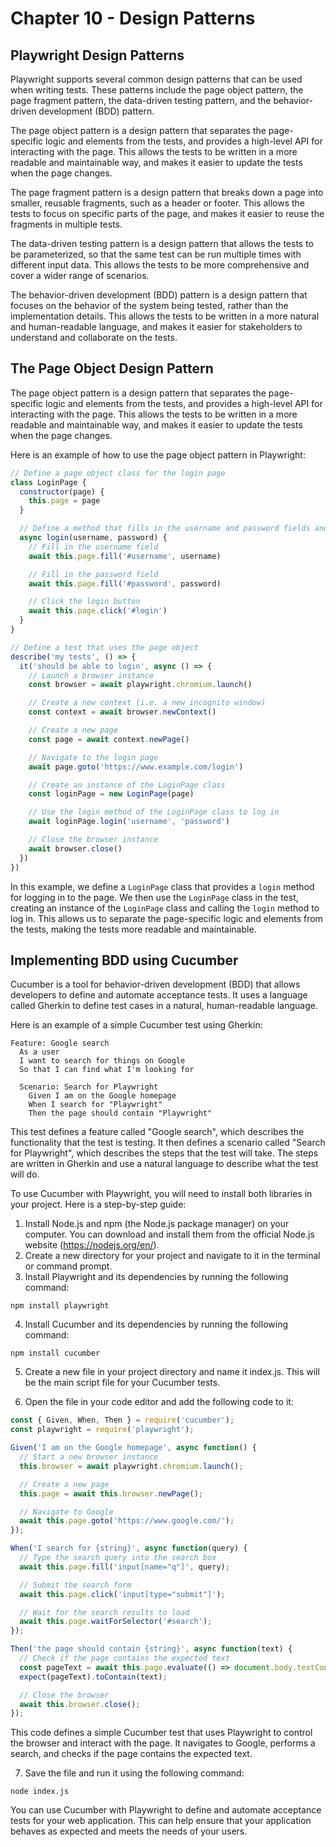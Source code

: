 # Chapter 10 - Design Patterns

## Playwright Design Patterns

Playwright supports several common design patterns that can be used when writing tests. These patterns include the page object pattern, the page fragment pattern, the data-driven testing pattern, and the behavior-driven development (BDD) pattern.

The page object pattern is a design pattern that separates the page-specific logic and elements from the tests, and provides a high-level API for interacting with the page. This allows the tests to be written in a more readable and maintainable way, and makes it easier to update the tests when the page changes.

The page fragment pattern is a design pattern that breaks down a page into smaller, reusable fragments, such as a header or footer. This allows the tests to focus on specific parts of the page, and makes it easier to reuse the fragments in multiple tests.

The data-driven testing pattern is a design pattern that allows the tests to be parameterized, so that the same test can be run multiple times with different input data. This allows the tests to be more comprehensive and cover a wider range of scenarios.

The behavior-driven development (BDD) pattern is a design pattern that focuses on the behavior of the system being tested, rather than the implementation details. This allows the tests to be written in a more natural and human-readable language, and makes it easier for stakeholders to understand and collaborate on the tests.

## The Page Object Design Pattern

The page object pattern is a design pattern that separates the page-specific logic and elements from the tests, and provides a high-level API for interacting with the page. This allows the tests to be written in a more readable and maintainable way, and makes it easier to update the tests when the page changes.

Here is an example of how to use the page object pattern in Playwright:

```javascript
// Define a page object class for the login page
class LoginPage {
  constructor(page) {
    this.page = page
  }

  // Define a method that fills in the username and password fields and clicks the login button
  async login(username, password) {
    // Fill in the username field
    await this.page.fill('#username', username)

    // Fill in the password field
    await this.page.fill('#password', password)

    // Click the login button
    await this.page.click('#login')
  }
}

// Define a test that uses the page object
describe('my tests', () => {
  it('should be able to login', async () => {
    // Launch a browser instance
    const browser = await playwright.chromium.launch()

    // Create a new context (i.e. a new incognito window)
    const context = await browser.newContext()

    // Create a new page
    const page = await context.newPage()

    // Navigate to the login page
    await page.goto('https://www.example.com/login')

    // Create an instance of the LoginPage class
    const loginPage = new LoginPage(page)

    // Use the login method of the LoginPage class to log in
    await loginPage.login('username', 'password')

    // Close the browser instance
    await browser.close()
  })
})
```

In this example, we define a `LoginPage` class that provides a `login` method for logging in to the page. We then use the `LoginPage` class in the test, creating an instance of the `LoginPage` class and calling the `login` method to log in. This allows us to separate the page-specific logic and elements from the tests, making the tests more readable and maintainable.

## Implementing BDD using Cucumber

Cucumber is a tool for behavior-driven development (BDD) that allows developers to define and automate acceptance tests. It uses a language called Gherkin to define test cases in a natural, human-readable language.

Here is an example of a simple Cucumber test using Gherkin:

```gherkin
Feature: Google search
  As a user
  I want to search for things on Google
  So that I can find what I'm looking for

  Scenario: Search for Playwright
    Given I am on the Google homepage
    When I search for "Playwright"
    Then the page should contain "Playwright"
```

This test defines a feature called "Google search", which describes the functionality that the test is testing. It then defines a scenario called "Search for Playwright", which describes the steps that the test will take. The steps are written in Gherkin and use a natural language to describe what the test will do.

To use Cucumber with Playwright, you will need to install both libraries in your project. Here is a step-by-step guide:

1. Install Node.js and npm (the Node.js package manager) on your computer. You can download and install them from the official Node.js website (https://nodejs.org/en/).
2. Create a new directory for your project and navigate to it in the terminal or command prompt.
3. Install Playwright and its dependencies by running the following command:
```
npm install playwright
```
4. Install Cucumber and its dependencies by running the following command:
```
npm install cucumber
```
5. Create a new file in your project directory and name it index.js. This will be the main script file for your Cucumber tests.

6. Open the file in your code editor and add the following code to it:

```javascript
const { Given, When, Then } = require('cucumber');
const playwright = require('playwright');

Given('I am on the Google homepage', async function() {
  // Start a new browser instance
  this.browser = await playwright.chromium.launch();

  // Create a new page
  this.page = await this.browser.newPage();

  // Navigate to Google
  await this.page.goto('https://www.google.com/');
});

When('I search for {string}', async function(query) {
  // Type the search query into the search box
  await this.page.fill('input[name="q"]', query);

  // Submit the search form
  await this.page.click('input[type="submit"]');

  // Wait for the search results to load
  await this.page.waitForSelector('#search');
});

Then('the page should contain {string}', async function(text) {
  // Check if the page contains the expected text
  const pageText = await this.page.evaluate(() => document.body.textContent);
  expect(pageText).toContain(text);

  // Close the browser
  await this.browser.close();
});
```

This code defines a simple Cucumber test that uses Playwright to control the browser and interact with the page. It navigates to Google, performs a search, and checks if the page contains the expected text.

7. Save the file and run it using the following command:
```
node index.js
```

You can use Cucumber with Playwright to define and automate acceptance tests for your web application. This can help ensure that your application behaves as expected and meets the needs of your users.

